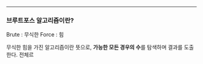 
----

### 브루트포스 알고리즘이란?

Brute : 무식한
Force : 힘

무식한 힘을 가진 알고리즘이란 뜻으로, **가능한 모든 경우의 수**를 탐색하며 결과를 도출한다.
전체르